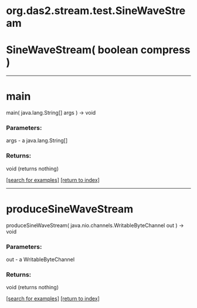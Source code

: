 # org.das2.stream.test.SineWaveStream



# SineWaveStream( boolean compress )


***
<a name="main"></a>
# main
main( java.lang.String[] args ) &rarr; void



### Parameters:
args - a java.lang.String[]

### Returns:
void (returns nothing)


<a href="https://github.com/autoplot/dev/search?q=main&unscoped_q=main">[search for examples]</a>
<a href="https://github.com/autoplot/documentation/blob/master/javadoc/index-all.md">[return to index]</a>

***
<a name="produceSineWaveStream"></a>
# produceSineWaveStream
produceSineWaveStream( java.nio.channels.WritableByteChannel out ) &rarr; void



### Parameters:
out - a WritableByteChannel

### Returns:
void (returns nothing)


<a href="https://github.com/autoplot/dev/search?q=produceSineWaveStream&unscoped_q=produceSineWaveStream">[search for examples]</a>
<a href="https://github.com/autoplot/documentation/blob/master/javadoc/index-all.md">[return to index]</a>

